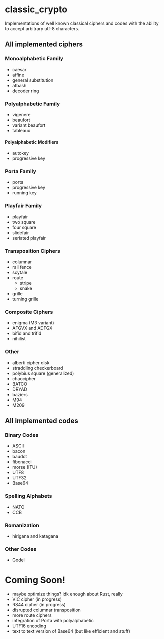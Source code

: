 # classic_crypto

Implementations of well known classical ciphers and codes with the ability to accept arbitrary utf-8 characters.



## All implemented ciphers

### Monoalphabetic Family
* caesar
* affine
* general substitution
* atbash
* decoder ring

### Polyalphabetic Family 
* vigenere
* beaufort
* variant beaufort
* tableaux

#### Polyalphabetic Modifiers
* autokey
* progressive key

### Porta Family
* porta
* progressive key
* running key

### Playfair Family
* playfair
* two square
* four square
* slidefair
* seriated playfair

### Transposition Ciphers
* columnar
* rail fence
* scytale
* route
  * stripe
  * snake
* grille
* turning grille

### Composite Ciphers
* enigma (M3 variant)
* AFGVX and ADFGX
* bifid and trifid
* nihilist

### Other
* alberti cipher disk
* straddling checkerboard
* polybius square (generalized)
* chaocipher
* BATCO
* DRYAD
* baziers
* M94
* M209

## All implemented codes

### Binary Codes
* ASCII
* bacon
* baudot
* fibonacci
* morse (ITU)
* UTF8
* UTF32
* Base64

### Spelling Alphabets
* NATO
* CCB

### Romanization
* hirigana and katagana

### Other Codes
* Godel


# Coming Soon!
* maybe optimize things? idk enough about Rust, really
* VIC cipher (in progress)
* RS44 cipher (in progress)
* disrupted columnar transposition
* more route ciphers
* integration of Porta with polyalphabetic
* UTF16 encoding
* text to text version of Base64 (but like efficient and stuff)